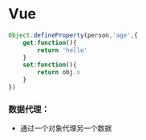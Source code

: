 # Vue



```javascript
Object.defineProperty(person,'age',{
	get:function(){
		return 'hello'
	}
	set:function(){
		return obj.x
	}
})
```

### 数据代理：

- 通过一个对象代理另一个数据